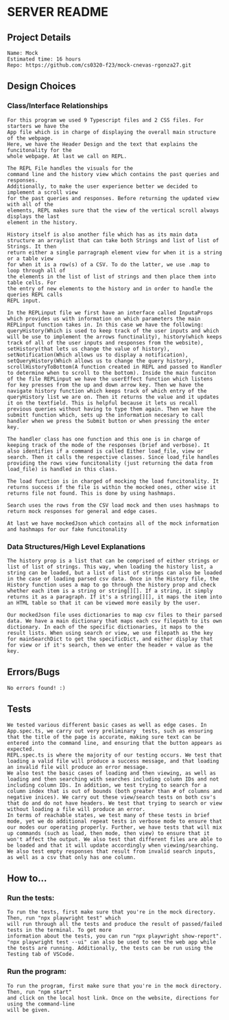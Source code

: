# SERVER README
## Project Details
    Name: Mock
    Estimated time: 16 hours
    Repo: https://github.com/cs0320-f23/mock-cnevas-rgonza27.git
## Design Choices
### Class/Interface Relationships
    For this program we used 9 Typescript files and 2 CSS files. For starters we have the 
    App file which is in charge of displaying the overall main structure of the webpage.
    Here, we have the Header Design and the text that explains the funcitonality for the
    whole webpage. At last we call on REPL. 
    
    The REPL File handles the visuals for the
    command line and the history view which contains the past queries and responses.
    Additionally, to make the user experience better we decided to implement a scroll view
    for the past queries and responses. Before returning the updated view with all of the
    elements, REPL makes sure that the view of the vertical scroll always displays the last
    element in the history. 
    
    History itself is also another file which has as its main data
    structure an arraylist that can take both Strings and list of list of Strings. It then
    return either a single parragraph element view for when it is a string or a table view
    for when it is a row(s) of a CSV. To do the latter, we use .map to loop through all of
    the elements in the list of list of strings and then place them into table cells. For 
    the entry of new elements to the history and in order to handle the queries REPL calls
    REPL input. 
    
    In the REPLinput file we first have an interface called InputaProps which provides us with information on which parameters the main REPLinput function takes in. In this case we have the following: queryHistory(Which is used to keep track of the user inputs and which will be use to implement the arrows functinality), history(which keeps track of all of the user inputs and responses from the website), setHistory(that lets us change the value of history), setNotification(Which allows us to display a notification), setQueryHistory(Which allows us to change the query history), scrollHistoryToBottom(A function created in REPL and passed to Handler to determine when to scroll to the bottom). Inside the main funciton of the file REPLinput we have the userEffect function which listens for key presses from the up and down arrow key. Then we have the navigate history function which keeps track of which entry of the queryHistory list we are on. Then it returns the value and it updates it on the textfield. This is helpful because it lets us recall previous queries without having to type them again. Then we have the submitt function which, sets up the information necesary to call handler when we press the Submit button or when pressing the enter key. 
    
    The handler class has one function and this one is in charge of keeping track of the mode of the responses (brief and verbose). It also identifies if a command is called Either load_file, view or search. Then it calls the respective classes. Since load_file handles providing the rows view funcitonality (just returning the data from load_file) is handled in this class.

    The load function is in charged of mocking the load funcitonality. It returns success if the file is within the mocked ones, other wise it returns file not found. This is done by using hashmaps.

    Search uses the rows from the CSV load mock and then uses hashmaps to return mock responses for general and edge cases.

    At last we have mockedJson which contains all of the mock information and hashmaps for our fake funcitonality

### Data Structures/High Level Explanations
    The history prop is a list that can be comprised of either strings or list of list of strings. This way, when loading the history list, a string can be loaded, but a list of list of strings can also be loaded in the case of loading parsed csv data. Once in the History file, the History function uses a map to go through the history prop and check whether each item is a string or string[][]. If a string, it simply returns it as a paragraph. If it's a string[][], it maps the item into an HTML table so that it can be viewed more easily by the user. 
    
    Our mockedJson file uses dictionaries to map csv files to their parsed data. We have a main dictionary that maps each csv filepath to its own dictionary. In each of the specific dictionaries, it maps to the result lists. When using search or view, we use filepath as the key for mainSearchDict to get the specificDict, and either display that for view or if it's search, then we enter the header + value as the key. 

## Errors/Bugs
    No errors found! :)

## Tests
    We tested various different basic cases as well as edge cases. In App.spec.ts, we carry out very preliminary  tests, such as ensuring that the title of the page is accurate, making sure text can be entered into the command line, and ensuring that the button appears as expected. 
    REPL.spec.ts is where the majority of our testing occurs. We test that loading a valid file will produce a success message, and that loading an invalid file will produce an error message. 
    We also test the basic cases of loading and then viewing, as well as loading and then searching with searches including column IDs and not including column IDs. In addition, we test trying to search for a column index that is out of bounds (both greater than # of columns and negative inices). We carry out these view/search tests on both csv's that do and do not have headers. We test that trying to search or view without loading a file will produce an error. 
    In terms of reachable states, we test many of these tests in brief mode, yet we do additional repeat tests in verbose mode to ensure that our modes our operating properly. Further, we have tests that will mix up commands (such as load, then mode, then view) to ensure that it won't affect the output. We also test that different files are able to be loaded and that it will update accordingly when viewing/searching.
    We also test empty responses that result from invalid search inputs, as well as a csv that only has one column.



## How to...
### Run the tests:
    To run the tests, first make sure that you're in the mock directory. Then, run "npx playwright test" which
    will run through all the tests and produce the result of passed/failed tests in the terminal. To get more 
    information about the tests, you can run "npx playwright show-report". "npx playwright test --ui" can also be used to see the web app while the tests are running. Additionally, the tests can be run using the Testing tab of VSCode.    
### Run the program:
    To run the program, first make sure that you're in the mock directory. Then, run "npm start"
    and click on the local host link. Once on the website, directions for using the command-line
    will be given. 